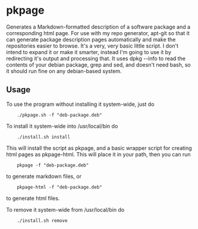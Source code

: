 # pkpage
Generates a Markdown-formatted description of a software package and a
corresponding html page. For use with my repo generator, apt-git so that it can
generate package description pages automatically and make the repositories
easier to browse. It's a very, very basic little script. I don't intend to
expand it or make it smarter, instead I'm going to use it by redirecting it's
output and processing that. It uses dpkg --info to read the contents of your
debian package, grep and sed, and doesn't need bash, so it should run fine on
any debian-based system.

## Usage
To use the program without installing it system-wide, just do

        ./pkpage.sh -f "deb-package.deb"

To install it system-wide into /usr/local/bin do

        ./install.sh install

This will install the script as pkpage, and a basic wrapper script for creating
html pages as pkpage-html. This will place it in your path, then you can run

        pkpage -f "deb-package.deb"

to generate markdown files, or

        pkpage-html -f "deb-package.deb"

to generate html files.

To remove it system-wide from /usr/local/bin do

        ./install.sh remove
